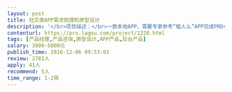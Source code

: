 ```yaml
---                
layout: post       
title: 社交类APP需求梳理和原型设计           
description: '</br>项目描述：</br>一款本地APP，需要专家参考“租人么”APP完成PRD+原型</br></br>项目需求：</br>在“租人么”的基础上，需要优化ui设计和颜色搭配，所以需要产品经理帮我梳理“租人么”的流程和结构，参考并设计原型。</br></br>项目交付物：</br>产品原型+PRD</br></br>人员要求：</br>有相关产品设计经验，沟通需求后能快速交付</br>'     
contenturl: https://pro.lagou.com/project/1220.html      
tags: [产品经理,产品咨询,原型设计,APP产品,后台产品]            
salary: 3000-5000元          
publish_time: 2016-12-06 09:53:01         
review: 2781人                   
apply: 41人                   
recommend: 5人                   
time_range: 1-2周              
---                 
```

